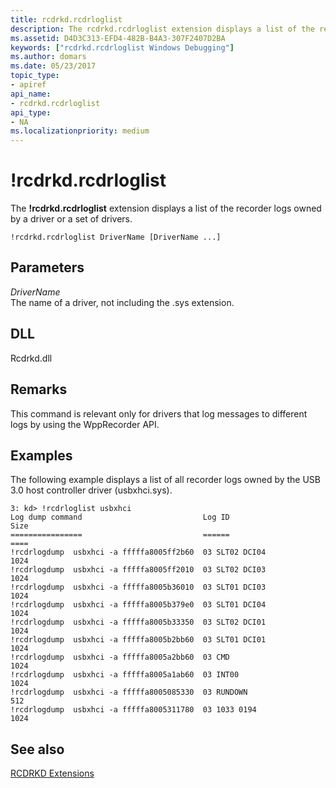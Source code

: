 ```yaml
---
title: rcdrkd.rcdrloglist
description: The rcdrkd.rcdrloglist extension displays a list of the recorder logs owned by a driver or a set of drivers.
ms.assetid: D4D3C313-EFD4-482B-B4A3-307F2407D2BA
keywords: ["rcdrkd.rcdrloglist Windows Debugging"]
ms.author: domars
ms.date: 05/23/2017
topic_type:
- apiref
api_name:
- rcdrkd.rcdrloglist
api_type:
- NA
ms.localizationpriority: medium
---
```


# !rcdrkd.rcdrloglist


The **!rcdrkd.rcdrloglist** extension displays a list of the recorder logs owned by a driver or a set of drivers.

```
!rcdrkd.rcdrloglist DriverName [DriverName ...]
```

## <span id="ddk__devobj_dbg"></span><span id="DDK__DEVOBJ_DBG"></span>Parameters


<span id="_______DriverName______"></span><span id="_______drivername______"></span><span id="_______DRIVERNAME______"></span> *DriverName*   
The name of a driver, not including the .sys extension.

## <span id="DLL"></span><span id="dll"></span>DLL


Rcdrkd.dll

Remarks
-------

This command is relevant only for drivers that log messages to different logs by using the WppRecorder API.

Examples
--------

The following example displays a list of all recorder logs owned by the USB 3.0 host controller driver (usbxhci.sys).

```
3: kd> !rcdrloglist usbxhci
Log dump command                           Log ID                   Size
================                           ======                   ====
!rcdrlogdump  usbxhci -a fffffa8005ff2b60  03 SLT02 DCI04           1024
!rcdrlogdump  usbxhci -a fffffa8005ff2010  03 SLT02 DCI03           1024
!rcdrlogdump  usbxhci -a fffffa8005b36010  03 SLT01 DCI03           1024
!rcdrlogdump  usbxhci -a fffffa8005b379e0  03 SLT01 DCI04           1024
!rcdrlogdump  usbxhci -a fffffa8005b33350  03 SLT02 DCI01           1024
!rcdrlogdump  usbxhci -a fffffa8005b2bb60  03 SLT01 DCI01           1024
!rcdrlogdump  usbxhci -a fffffa8005a2bb60  03 CMD                   1024
!rcdrlogdump  usbxhci -a fffffa8005a1ab60  03 INT00                 1024
!rcdrlogdump  usbxhci -a fffffa8005085330  03 RUNDOWN               512
!rcdrlogdump  usbxhci -a fffffa8005311780  03 1033 0194             1024
```

## <span id="see_also"></span>See also


[RCDRKD Extensions](rcdrkd-extensions.md)

 

 






